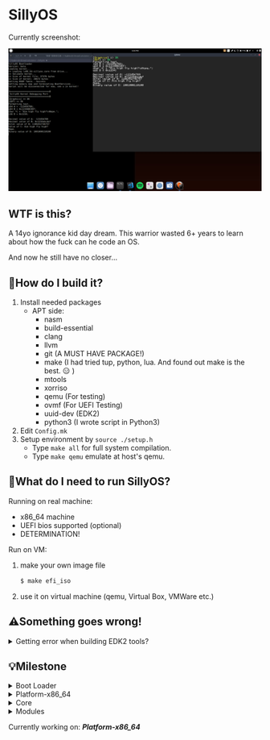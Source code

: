 # SillyOS
Currently screenshot:

![alt text](screenshot_format.png "Ayy boiiiiiiiiiiii")
## WTF is this?
A 14yo ignorance kid day dream.
This warrior wasted 6+ years to learn about how the fuck can he code an OS.  

And now he still have no closer...

## :hammer:How do I build it?
1. Install needed packages
    * APT side:
        * nasm
        * build-essential
        * clang
        * llvm
        * git (A MUST HAVE PACKAGE!)
        * make (I had tried tup, python, lua. And found out make is the best. :expressionless: )
        * mtools
        * xorriso
        * qemu (For testing)
        * ovmf (For UEFI Testing)
        * uuid-dev (EDK2)
        * python3 (I wrote script in Python3)
2. Edit ```Config.mk```
3. Setup environment by ```source ./setup.h```
    * Type ``` make all ``` for full system compilation. 
    * Type ``` make qemu ``` emulate at host's qemu.

## :running:What do I need to run SillyOS?
Running on real machine:
* x86_64 machine
* UEFI bios supported (optional)
* DETERMINATION!

Run on VM:
1. make your own image file
    ```bash
    $ make efi_iso
    ```
2. use it on virtual machine (qemu, Virtual Box, VMWare etc.)

## :warning:Something goes wrong!
<details>
<summary>Getting error when building EDK2 tools?</summary>
<p>If you received errors like: 

```bash
In file included from ../Include/Common/UefiBaseTypes.h:19:0,
                 from GenSec.c:20:
    /*
        A lot of details here... Gonna skip it anyway.
        The following error told us why its failed.
        |   |   |   |   |   |   |   |   |
        v   v   v   v   v   v   v   v   v
    */
cc1: all warnings being treated as errors
../Makefiles/footer.makefile:27: recipe for target 'GenSec.o' failed
make[2]: *** [GenSec.o] Error 1
```

* Go patch your edk2 Makefile with:
```bash
$ patch  /<path of your edk2 dir>/BaseTools/Source/C/Makefiles/headers.makefile\
 /<path of your edk dir>/edk2_fix.patch
```
</p>
</details>

## :bulb:Milestone
<!--Boot loader-->
<details>
<summary>Boot Loader</summary>
<p>
    -   [x] Get the boot loader prints something<br>
    -   [x] Change video mode<br>
    -   [x] Get memory map<br>
    -   [x] Loading Kernel to RAM<br>
    -   [X] Loading ELF<br>
    -   [X] Get ACPI<br>
    -   [X] Pass control to Kernel with env. variables<br>
    -   [ ] Loading and install mods<br>
    -   [ ] Configuration mechanism<br>
</p>
</details>
<!--Platform-x86_64-->
<details>
<summary>Platform-x86_64</summary>
<p>
    -   [ ] Paging<br>
    -   [ ] Support Floating point<br>
    -   [ ] Port libc, libc++<br>
    -   [ ] Graphics<br>
    -   [ ] Disk<br>
    -   [ ] System Serial<br>
    -   [ ] USB<br>
</p>
</details>
<!--Core-->
<details>
<summary>Core</summary>
<p>
    -   [ ] 
</p>
</details>
<!--Modules-->
<details>
<summary>Modules</summary>
<p>
    -   [ ] Ready to write Modules<br>
</p>
</details>

Currently working on: ___Platform-x86_64___